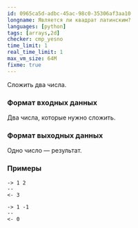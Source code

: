```yaml
---
id: 0965ca5d-adbc-45ac-98c0-35306af3aa10
longname: Является ли квадрат латинским?
languages: [python]
tags: [arrays,2d]
checker: cmp_yesno
time_limit: 1
real_time_limit: 1
max_vm_size: 64M
fixme: true
---
```



Сложить два числа.

### Формат входных данных

Два числа, которые нужно сложить.

### Формат выходных данных

Одно число — результат.

### Примеры

```
-> 1 2
--
<- 3
```

```
-> 1 -1
--
<- 0
```
